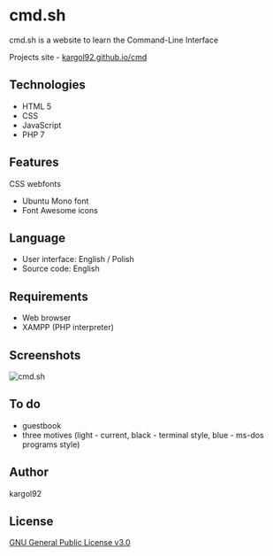 cmd.sh
======
cmd.sh is a website to learn the Command-Line Interface

Projects site - [kargol92.github.io/cmd](https://kargol92.github.io/cmd)

Technologies
------------
* HTML 5
* CSS
* JavaScript
* PHP 7


Features
--------
CSS webfonts
* Ubuntu Mono font
* Font Awesome icons

Language
--------
* User interface: English / Polish
* Source code: English

Requirements
------------
* Web browser
* XAMPP (PHP interpreter)

Screenshots
-----------
![cmd.sh](http://karol-kiersnowski.prv.pl/img/projects/cmd.png)

To do
-----
* guestbook
* three motives (light - current, black - terminal style, blue - ms-dos programs style)

Author
------
kargol92

License
-------
[GNU General Public License v3.0](https://github.com/kargol92/cmd.sh/blob/master/LICENSE)

